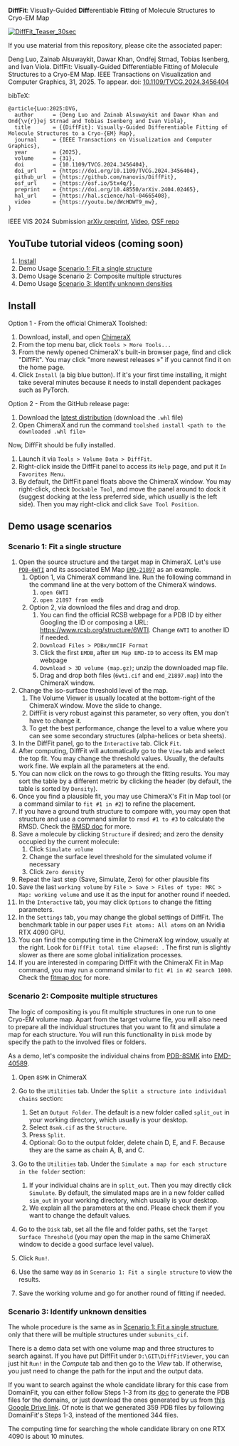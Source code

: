 **DiffFit**: Visually-Guided **Diff**erentiable **Fit**ting of Molecule Structures to Cryo-EM Map

[![DiffFit_Teaser_30sec](https://github.com/nanovis/DiffFit/blob/51b03a45ada78340f949acb0953503fbc72cfb18/images/DiffFit_Teaser_30sec.gif?raw=true)](https://github.com/nanovis/DiffFit/blob/51b03a45ada78340f949acb0953503fbc72cfb18/images/DiffFit_Teaser_30sec.gif)

If you use material from this repository, please cite the associated paper:

Deng Luo, Zainab Alsuwaykit, Dawar Khan, Ondřej Strnad, Tobias Isenberg, and Ivan Viola. DiffFit: Visually-Guided Differentiable Fitting of Molecule Structures to a Cryo-EM Map. IEEE Transactions on Visualization and Computer Graphics, 31, 2025. To appear. doi: [10.1109/TVCG.2024.3456404](https://doi.org/10.1109/TVCG.2024.3456404)

bibTeX:
```
@article{Luo:2025:DVG,
  author      = {Deng Luo and Zainab Alsuwaykit and Dawar Khan and Ond{\v{r}}ej Strnad and Tobias Isenberg and Ivan Viola},
  title       = {{DiffFit}: Visually-Guided Differentiable Fitting of Molecule Structures to a Cryo-{EM} Map},
  journal     = {IEEE Transactions on Visualization and Computer Graphics},
  year        = {2025},
  volume      = {31},
  doi         = {10.1109/TVCG.2024.3456404},
  doi_url     = {https://doi.org/10.1109/TVCG.2024.3456404},
  github_url  = {https://github.com/nanovis/DiffFit},
  osf_url     = {https://osf.io/5tx4q/},
  preprint    = {https://doi.org/10.48550/arXiv.2404.02465},
  hal_url     = {https://hal.science/hal-04665408},
  video       = {https://youtu.be/dWcHDWT9_mw},
}
```

IEEE VIS 2024 Submission [arXiv preprint](https://arxiv.org/abs/2404.02465), [Video](https://youtu.be/dWcHDWT9_mw), [OSF repo](https://osf.io/5tx4q/)

## YouTube tutorial videos (coming soon)

1. [Install](https://youtu.be/aYqNZ0SNUfk)
2. Demo Usage [Scenario 1: Fit a single structure](https://youtu.be/dHquT2Lsh54)
3. Demo Usage Scenario 2: Composite multiple structures
4. Demo Usage [Scenario 3: Identify unknown densities](https://youtu.be/4fV-qHO9spw)


## Install 

Option 1 - From the official ChimeraX Toolshed: 
1. Download, install, and open [ChimeraX](https://www.cgl.ucsf.edu/chimerax/download.html)
2. From the top menu bar, click `Tools > More Tools...`
3. From the newly opened ChimeraX's built-in browser page, find and click "DiffFit". You may click "more newest releases »" if you cannot find it on the home page.
4. Click `Install` (a big blue button). If it's your first time installing, it might take several minutes because it needs to install dependent packages such as PyTorch. 

Option 2 - From the GitHub release page: 
1. Download the [latest distribution](https://github.com/nanovis/DiffFit/releases/latest) (download the `.whl` file)
2. Open ChimeraX and run the command `toolshed install <path to the downloaded .whl file>`

Now, DiffFit should be fully installed. 
1. Launch it via `Tools > Volume Data > DiffFit`.
2. Right-click inside the DiffFit panel to access its `Help` page, and put it `In Favorites Menu`.
3. By default, the DiffFit panel floats above the ChimeraX window. You may right-click, check `Dockable Tool`, and move the panel around to dock it (suggest docking at the less preferred side, which usually is the left side). Then you may right-click and click `Save Tool Position`. 

## Demo usage scenarios

### Scenario 1: Fit a single structure

1. Open the source structure and the target map in ChimeraX. Let's use [`PDB-6WTI`](https://www.rcsb.org/structure/6wti) and its associated EM Map [`EMD-21897`](https://www.ebi.ac.uk/emdb/EMD-21897) as an example.
   1. Option 1, via ChimeraX command line. Run the following command in the command line at the very bottom of the ChimeraX windows. 
      1. `open 6WTI`
      2. `open 21897 from emdb`
   2. Option 2, via download the files and drag and drop.
      1. You can find the official RCSB webpage for a PDB ID by either Googling the ID or composing a URL: https://www.rcsb.org/structure/6WTI. Change `6WTI` to another ID if needed.
      2. `Download Files > PDBx/mmCIF Format`
      3. Click the first `EMDB`, after `EM Map EMD-ID` to access its EM map webpage
      4. `Download > 3D volume (map.gz)`; unzip the downloaded map file.
      5. Drag and drop both files (`6wti.cif` and `emd_21897.map`) into the ChimeraX window.
2. Change the iso-surface threshold level of the map.
      1. The Volume Viewer is usually located at the bottom-right of the ChimeraX window. Move the slide to change.
      2. DiffFit is very robust against this parameter, so very often, you don't have to change it. 
      3. To get the best performance, change the level to a value where you can see some secondary structures (alpha-helices or beta sheets). 
4. In the DiffFit panel, go to the `Interactive` tab. Click `Fit`.
5. After computing, DiffFit will automatically go to the `View` tab and select the top fit. You may change the threshold values. Usually, the defaults work fine. We explain all the parameters at the end.
6. You can now click on the rows to go through the fitting results. You may sort the table by a different metric by clicking the header (by default, the table is sorted by `Density`).
7. Once you find a plausible fit, you may use ChimeraX's Fit in Map tool (or a command similar to `fit #1 in #2`) to refine the placement.
8. If you have a ground truth structure to compare with, you may open that structure and use a command similar to `rmsd #1 to #3` to calculate the RMSD. Check the [RMSD doc](https://www.cgl.ucsf.edu/chimerax/docs/user/commands/rmsd.html) for more.
9. Save a molecule by clicking `Structure` if desired; and zero the density occupied by the current molecule:
    1. Click `Simulate volume`
    2. Change the surface level threshold for the simulated volume if necessary
    3. Click `Zero density`
7. Repeat the last step (Save, Simulate, Zero) for other plausible fits
8. Save the last `working volume` by `File > Save > Files of type: MRC > Map: working volume` 
   and use it as the input for another round if needed.
9. In the `Interactive` tab, you may click `Options` to change the fitting parameters.
10. In the `Settings` tab, you may change the global settings of DiffFit. The benchmark table in our paper uses `Fit atoms: All atoms` on an Nvidia RTX 4090 GPU.
11. You can find the computing time in the ChimeraX log window, usually at the right. Look for `DiffFit total time elapsed: `. The first run is slightly slower as there are some global initialization processes.
12. If you are interested in comparing DiffFit with the ChimeraX Fit in Map command, you may run a command similar to `fit #1 in #2 search 1000`. Check the [fitmap doc](https://www.cgl.ucsf.edu/chimerax/docs/user/commands/fitmap.html) for more.



### Scenario 2: Composite multiple structures

The logic of compositing is you fit multiple structures in one run to one Cryo-EM volume map. 
Apart from the target volume file, you will also need to prepare all the individual structures
that you want to fit and simulate a map for each structure. 
You will run this functionality in `Disk` mode by specify the path to the involved files or folders.

As a demo, let's composite the individual chains from [PDB-8SMK](https://www.rcsb.org/structure/8SMK) 
into [EMD-40589](https://www.ebi.ac.uk/emdb/EMD-40589).   

1. Open `8SMK` in ChimeraX

2. Go to the `Utilities` tab. Under the `Split a structure into individual chains` section:
   1. Set an `Output Folder`. The default is a new folder called `split_out` in your working directory, 
      which usually is your desktop.
   2. Select `8smk.cif` as the `Structure`.
   3. Press `Split`.
   4. Optional: Go to the output folder, delete chain D, E, and F. Because they are the same as chain A, B, and C.

3. Go to the `Utilities` tab. Under the `Simulate a map for each structure in the folder` section:
   1. If your individual chains are in `split_out`. Then you may directly click `Simulate`. 
      By default, the simulated maps are in a new folder called `sim_out` in your working directory, 
      which usually is your desktop. 
   2. We explain all the parameters at the end. Please check them if you want to change the default values.

4. Go to the `Disk` tab, set all the file and folder paths, set the `Target Surface Threshold` 
   (you may open the map in the same ChimeraX window to decide a good surface level value).
5. Click `Run!`.
6. Use the same way as in `Scenario 1: Fit a single structure` to view the results.
7. Save the working volume and go for another round of fitting if needed. 
   

### Scenario 3: Identify unknown densities

The whole procedure is the same as in [Scenario 1: Fit a single structure](https://github.com/nanovis/DiffFitViewer?tab=readme-ov-file#scenario-1-fit-a-single-structure), 
only that there will be multiple structures under `subunits_cif`. 

There is a demo data set with one volume map and three structures to search against.
If you have put DiffFit under `D:\GIT\DiffFitViewer`, 
you can just hit `Run!` in the _Compute_ tab and then go to the _View_ tab. 
If otherwise, you just need to change the path for the input and the output data.

If you want to search against the whole candidate library for this case from DomainFit, 
you can either follow Steps 1-3 from its [doc](https://github.com/builab/DomainFit/blob/main/example/example.md)
to generate the PDB files for the domains, or just download the ones generated by us from 
[this Google Drive link](https://drive.google.com/file/d/1YT8puA1KBjnT9gWyt64-FWSy64wVaou0/view?usp=sharing). Of note is that we generated 359 PDB files by following DomainFit's Steps 1-3, 
instead of the mentioned 344 files. 

The computing time for searching the whole candidate library on one RTX 4090 is about 10 minutes. 
